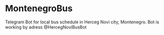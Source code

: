 # MontenegroBus
Telegram Bot for local bus schedule in Herceg Novi city, Montenegro.
Bot is working by adress @HercegNoviBusBot
